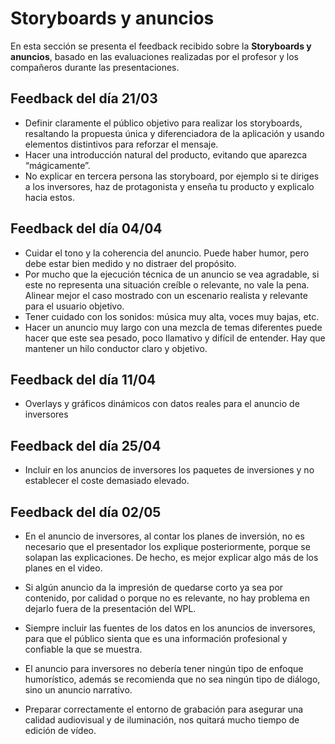 # Storyboards y anuncios

En esta sección se presenta el feedback recibido sobre la **Storyboards y anuncios**, basado en las evaluaciones realizadas por el profesor y los compañeros durante las presentaciones.

## Feedback del día 21/03
- Definir claramente el público objetivo para realizar los storyboards, resaltando la propuesta única y diferenciadora de la aplicación y usando elementos distintivos para reforzar el mensaje.
- Hacer una introducción natural del producto, evitando que aparezca “mágicamente”.
- No explicar en tercera persona las storyboard, por ejemplo si te diriges a los inversores, haz de protagonista y enseña tu producto y explicalo hacia estos.

## Feedback del día 04/04
- Cuidar el tono y la coherencia del anuncio. Puede haber humor, pero debe estar bien medido y no distraer del propósito.
- Por mucho que la ejecución técnica de un anuncio se vea agradable, si este no representa una situación creíble o relevante, no vale la pena. Alinear mejor el caso mostrado con un escenario realista y relevante para el usuario objetivo.
- Tener cuidado con los sonidos: música muy alta, voces muy bajas, etc.
- Hacer un anuncio muy largo con una mezcla de temas diferentes puede hacer que este sea pesado, poco llamativo y difícil de entender. Hay que mantener un hilo conductor claro y objetivo.

## Feedback del día 11/04
- Overlays y gráficos dinámicos con datos reales para el anuncio de inversores

## Feedback del día 25/04
- Incluir en los anuncios de inversores los paquetes de inversiones y no establecer el coste demasiado elevado.

## Feedback del día 02/05
- En el anuncio de inversores, al contar los planes de inversión, no es necesario que el presentador los explique posteriormente, porque se solapan las explicaciones. De hecho, es mejor explicar algo más de los planes en el video.

- Si algún anuncio da la impresión de quedarse corto ya sea por contenido, por calidad o porque no es relevante, no hay problema en dejarlo fuera de la presentación del WPL.

- Siempre incluir las fuentes de los datos en los anuncios de inversores, para que el público sienta que es una información profesional y confiable la que se muestra.

- El anuncio para inversores no debería tener ningún tipo de enfoque humorístico, además se recomienda que no sea ningún tipo de diálogo, sino un anuncio narrativo.

- Preparar correctamente el entorno de grabación para asegurar una calidad audiovisual y de iluminación, nos quitará mucho tiempo de edición de vídeo.
